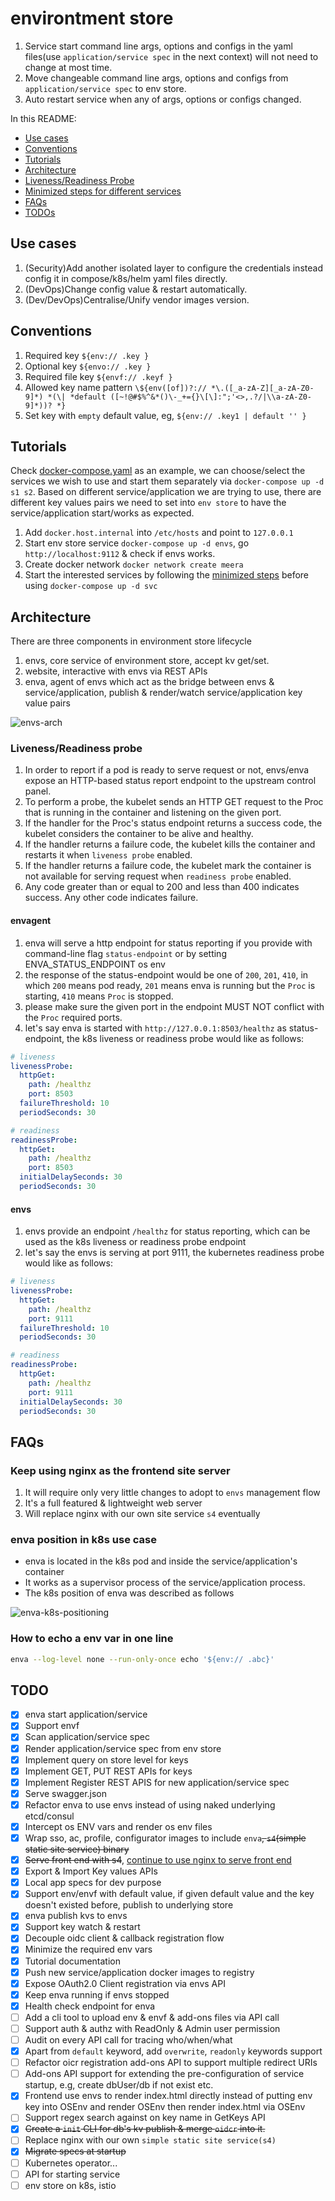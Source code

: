 # environtment store

1. Service start command line args, options and configs in the yaml files(use `application/service spec` in the next
   context) will not need to change at most time.
1. Move changeable command line args, options and configs from `application/service spec` to env store.
1. Auto restart service when any of args, options or configs changed.

In this README:

- [Use cases](#use-cases)
- [Conventions](#conventions)
- [Tutorials](#tutorials)
- [Architecture](#architecture)
- [Liveness/Readiness Probe](#livenessreadiness-probe)
- [Minimized steps for different services](#minimized-steps)
- [FAQs](#faqs)
- [TODOs](#todo)

## Use cases

1. (Security)Add another isolated layer to configure the credentials instead config it in compose/k8s/helm yaml files
   directly.
1. (DevOps)Change config value & restart automatically.
1. (Dev/DevOps)Centralise/Unify vendor images version.

## Conventions

1. Required key `${env:// .key }`
1. Optional key `${envo:// .key }`
1. Required file key `${envf:// .keyf }`
1. Allowed key name
   pattern `\${env([of])?:// *\.([_a-zA-Z][_a-zA-Z0-9]*) *(\| *default ([~!@#$%^&*()\-_+={}\[\]:";'<>,.?/|\\a-zA-Z0-9]*))? *}`
1. Set key with `empty` default value, eg, `${env:// .key1 | default '' }`

## Tutorials

Check [docker-compose.yaml](assets/devspecs/docker-compose.yaml) as an example, we can choose/select the services we
wish to use and start them separately via `docker-compose up -d s1 s2`. Based on different service/application we are
trying to use, there are different key values pairs we need to set into `env store` to have the service/application
start/works as expected.

1. Add `docker.host.internal` into `/etc/hosts` and point to `127.0.0.1`
1. Start env store service `docker-compose up -d envs`, go `http://localhost:9112` & check if envs works.
1. Create docker network `docker network create meera`
1. Start the interested services by following the [minimized steps](#Minimized-steps) before
   using `docker-compose up -d svc`

## Architecture

There are three components in environment store lifecycle

1. envs, core service of environment store, accept kv get/set.
1. website, interactive with envs via REST APIs
1. enva, agent of envs which act as the bridge between envs & service/application, publish & render/watch
   service/application key value pairs

![envs-arch](assets/images/envs-arch.png)

### Liveness/Readiness probe

1. In order to report if a pod is ready to serve request or not, envs/enva expose an HTTP-based status report endpoint
   to the upstream control panel.
1. To perform a probe, the kubelet sends an HTTP GET request to the Proc that is running in the container and listening
   on the given port.
1. If the handler for the Proc's status endpoint returns a success code, the kubelet considers the container to be alive
   and healthy.
1. If the handler returns a failure code, the kubelet kills the container and restarts it when `liveness probe` enabled.
1. If the handler returns a failure code, the kubelet mark the container is not available for serving request
   when `readiness probe` enabled.
1. Any code greater than or equal to 200 and less than 400 indicates success. Any other code indicates failure.

#### envagent

1. enva will serve a http endpoint for status reporting if you provide with command-line flag `status-endpoint` or by
   setting ENVA_STATUS_ENDPOINT os env
1. the response of the status-endpoint would be one of `200`, `201`, `410`, in which `200` means pod ready, `201` means
   enva is running but the `Proc` is starting, `410` means `Proc` is stopped.
1. please make sure the given port in the endpoint MUST NOT conflict with the `Proc` required ports.
1. let's say enva is started with `http://127.0.0.1:8503/healthz` as status-endpoint, the k8s liveness or readiness
   probe would like as follows:

```yaml
# liveness
livenessProbe:
  httpGet:
    path: /healthz
    port: 8503
  failureThreshold: 10
  periodSeconds: 30

# readiness 
readinessProbe:
  httpGet:
    path: /healthz
    port: 8503
  initialDelaySeconds: 30
  periodSeconds: 30
```

#### envs

1. envs provide an endpoint `/healthz` for status reporting, which can be used as the k8s liveness or readiness probe
   endpoint
1. let's say the envs is serving at port 9111, the kubernetes readiness probe would like as follows:

```yaml
# liveness
livenessProbe:
  httpGet:
    path: /healthz
    port: 9111
  failureThreshold: 10
  periodSeconds: 30

# readiness 
readinessProbe:
  httpGet:
    path: /healthz
    port: 9111
  initialDelaySeconds: 30
  periodSeconds: 30
```

## FAQs

### Keep using nginx as the frontend site server

1. It will require only very little changes to adopt to `envs` management flow
1. It's a full featured & lightweight web server
1. Will replace nginx with our own site service `s4` eventually

### enva position in k8s use case

- enva is located in the k8s pod and inside the service/application's container
- It works as a supervisor process of the service/application process.
- The k8s position of enva was described as follows

![enva-k8s-positioning](assets/images/enva-k8s-positioning.png)

### How to echo a env var in one line

```bash
enva --log-level none --run-only-once echo '${env:// .abc}'
```

## TODO

- [x] enva start application/service
- [x] Support envf
- [x] Scan application/service spec
- [x] Render application/service spec from env store
- [x] Implement query on store level for keys
- [x] Implement GET, PUT REST APIs for keys
- [x] Implement Register REST APIS for new application/service spec
- [x] Serve swagger.json
- [x] Refactor enva to use envs instead of using naked underlying etcd/consul
- [x] Intercept os ENV vars and render os env files
- [x] Wrap sso, ac, profile, configurator images to include `enva`~~, `s4`(simple static site service) binary~~
- [x] ~~Serve front end with
  s4~~, [continue to use nginx to serve front end](#Keep-using-nginx-as-the-frontend-site-server)
- [x] Export & Import Key values APIs
- [x] Local app specs for dev purpose
- [x] Support env/envf with default value, if given default value and the key doesn't existed before, publish to
  underlying store
- [x] enva publish kvs to envs
- [x] Support key watch & restart
- [x] Decouple oidc client & callback registration flow
- [x] Minimize the required env vars
- [x] Tutorial documentation
- [x] Push new service/application docker images to registry
- [x] Expose OAuth2.0 Client registration via envs API
- [x] Keep enva running if envs stopped
- [x] Health check endpoint for enva
- [ ] Add a cli tool to upload env & envf & add-ons files via API call
- [ ] Support auth & authz with ReadOnly & Admin user permission
- [ ] Audit on every API call for tracing who/when/what
- [x] Apart from `default` keyword, add `overwrite`, `readonly` keywords support
- [ ] Refactor oicr registration add-ons API to support multiple redirect URIs
- [ ] Add-ons API support for extending the pre-configuration of service startup, e.g, create dbUser/db if not exist
  etc.
- [x] Frontend use envs to render index.html directly instead of putting env key into OSEnv and render OSEnv then render
  index.html via OSEnv
- [ ] Support regex search against on key name in GetKeys API
- [x] ~~Create a `init` CLI for db's kv publish & merge `oidcr` into it.~~
- [ ] Replace nginx with our own `simple static site service(s4)`
- [x] ~~Migrate specs at startup~~
- [ ] Kubernetes operator...
- [ ] API for starting service
- [ ] env store on k8s, istio
